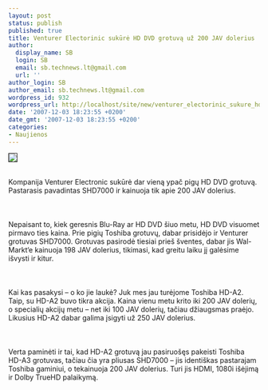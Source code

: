 ```yaml
---
layout: post
status: publish
published: true
title: Venturer Electorinic sukūrė HD DVD grotuvą už 200 JAV dolerius
author:
  display_name: SB
  login: SB
  email: sb.technews.lt@gmail.com
  url: ''
author_login: SB
author_email: sb.technews.lt@gmail.com
wordpress_id: 932
wordpress_url: http://localhost/site/new/venturer_electorinic_sukure_hd_dvd_grotuva_uz_200_jav_dolerius/
date: '2007-12-03 18:23:55 +0200'
date_gmt: '2007-12-03 18:23:55 +0200'
categories:
- Naujienos
---
```

<div class="imgright"><img src="http://tbn0.google.com/images?q=tbn:pqxJZv-LbTB8cM:http://espegizmo.com/wp-content/uploads/2007/09/hd_dvd_bluray_copies.jpg" border="1"></div>
<p><br>Kompanija Venturer Electronic sukūrė dar vieną ypač pigų HD DVD grotuvą. Pastarasis pavadintas SHD7000 ir kainuoja tik apie 200 JAV dolerius.<br />
<br><br />
<br>Nepaisant to, kiek geresnis Blu-Ray ar HD DVD šiuo metu, HD DVD visuomet pirmavo ties kaina. Prie pigių Toshiba grotuvų, dabar prisidėjo ir Venturer grotuvas SHD7000. Grotuvas pasirodė tiesiai prieš šventes, dabar jis Wal-Markt‘e kainuoja 198 JAV dolerius, tikimasi, kad greitu laiku jį galėsime išvysti ir kitur.<br />
<br><br />
<br>Kai kas pasakysi – o ko jie laukė? Juk mes jau turėjome Toshiba HD-A2. Taip, su HD-A2 buvo tikra akcija. Kaina vienu metu krito iki 200 JAV dolerių, o specialių akcijų metu – net iki 100 JAV dolerių, tačiau džiaugsmas praėjo. Likusius HD-A2 dabar galima įsigyti už 250 JAV dolerius.<br />
<br><br />
<br>Verta paminėti ir tai, kad HD-A2 grotuvą jau pasiruošęs pakeisti Toshiba HD-A3 grotuvas, tačiau čia yra pliusas SHD7000 – jis identiškas pastarajam Toshiba gaminiui, o tekainuoja 200 JAV dolerius. Turi jis HDMI, 1080i išėjimą ir Dolby TrueHD palaikymą.<br />
<br><br />
<br></p>
